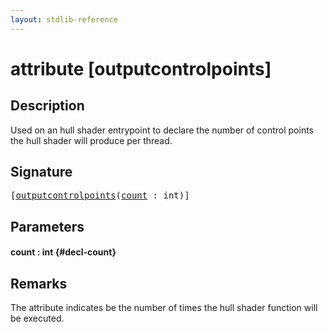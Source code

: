 ```yaml
---
layout: stdlib-reference
---
```


# attribute [outputcontrolpoints]

## Description

Used on an hull shader entrypoint to declare the number of control points the hull shader will produce per thread.

## Signature

<pre>
[<a href="/stdlib-reference/attributes/outputcontrolpoints">outputcontrolpoints</a>(<a href="/stdlib-reference/attributes/outputcontrolpoints#decl-count" class="code_param">count</a> : <span class="code_keyword">int</span>)]
</pre>

## Parameters

#### count  : int {#decl-count}

## Remarks

The attribute indicates be the number of times the hull shader function will be executed.


